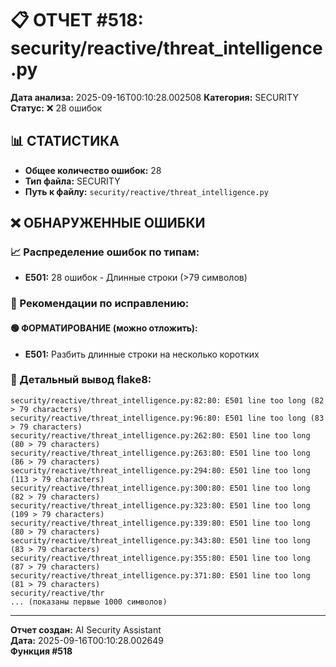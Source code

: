 # 📋 ОТЧЕТ #518: security/reactive/threat_intelligence.py

**Дата анализа:** 2025-09-16T00:10:28.002508
**Категория:** SECURITY
**Статус:** ❌ 28 ошибок

## 📊 СТАТИСТИКА

- **Общее количество ошибок:** 28
- **Тип файла:** SECURITY
- **Путь к файлу:** `security/reactive/threat_intelligence.py`

## ❌ ОБНАРУЖЕННЫЕ ОШИБКИ

### 📈 Распределение ошибок по типам:

- **E501:** 28 ошибок - Длинные строки (>79 символов)

### 🎯 Рекомендации по исправлению:

#### 🟢 ФОРМАТИРОВАНИЕ (можно отложить):
- **E501:** Разбить длинные строки на несколько коротких

### 📝 Детальный вывод flake8:

```
security/reactive/threat_intelligence.py:82:80: E501 line too long (82 > 79 characters)
security/reactive/threat_intelligence.py:96:80: E501 line too long (83 > 79 characters)
security/reactive/threat_intelligence.py:262:80: E501 line too long (80 > 79 characters)
security/reactive/threat_intelligence.py:263:80: E501 line too long (86 > 79 characters)
security/reactive/threat_intelligence.py:294:80: E501 line too long (113 > 79 characters)
security/reactive/threat_intelligence.py:300:80: E501 line too long (82 > 79 characters)
security/reactive/threat_intelligence.py:323:80: E501 line too long (109 > 79 characters)
security/reactive/threat_intelligence.py:339:80: E501 line too long (80 > 79 characters)
security/reactive/threat_intelligence.py:343:80: E501 line too long (83 > 79 characters)
security/reactive/threat_intelligence.py:355:80: E501 line too long (87 > 79 characters)
security/reactive/threat_intelligence.py:371:80: E501 line too long (81 > 79 characters)
security/reactive/thr
... (показаны первые 1000 символов)
```

---
**Отчет создан:** AI Security Assistant  
**Дата:** 2025-09-16T00:10:28.002649  
**Функция #518**
